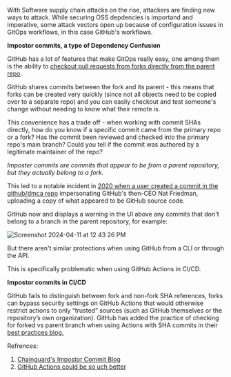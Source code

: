 With Software supply chain attacks on the rise, attackers are finding new ways to attack. While securing OSS depdencies is importand and imperative, some attack vectors open up because of configuration issues in GitOps workflows, in this case GitHub's workflows.

**Impostor commits, a type of Dependency Confusion**

GitHub has a lot of features that make GitOps really easy, one among them is the ability to [checkout pull requests from forks directly from the parent repo](https://docs.github.com/en/pull-requests/collaborating-with-pull-requests/reviewing-changes-in-pull-requests/checking-out-pull-requests-locally). 

GitHub shares commits between the fork and its parent - this means that forks can be created very quickly (since not all objects need to be copied over to a separate repo) and you can easily checkout and test someone's change without needing to know what their remote is.

This convenience has a trade off - when working with commit SHAs directly, how do you know if a specific commit came from the primary repo or a fork? Has the commit been reviewed and checked into the primary repo's main branch? Could you tell if the commit was authored by a legitimate maintainer of the repo?

_Imposter commits are commits that appear to be from a parent repository, but they actually belong to a fork._

This led to a notable incident in [2020 when a user created a commit in the github/dmca repo](https://github.com/github/dmca/commit/565ece486c7c1652754d7b6d2b5ed9cb4097f9d5) impersonating GitHub's then-CEO Nat Friedman, uploading a copy of what appeared to be GitHub source code.

GitHub now and displays a warning in the UI above any commits that don't belong to a branch in the parent repository, for example:

![Screenshot 2024-04-11 at 12 43 26 PM](https://github.com/koalalab-inc/pinny/assets/149300820/0f5b9293-4718-4a64-80c5-0c023d7980b1)

But there aren't similar protections when using GitHub from a CLI or through the API.

This is specifically problematic when using GitHub Actions in CI/CD.

**Impostor commits in CI/CD**

GitHub fails to distinguish between fork and non-fork SHA references, forks can bypass security settings on GitHub Actions that would otherwise restrict actions to only “trusted” sources (such as GitHub themselves or the repository’s own organization).
GitHub has added the practice of checking for forked vs parent branch when using Actions with SHA commits in their [best practices blog.](https://docs.github.com/en/actions/learn-github-actions/finding-and-customizing-actions#using-shas)


Refrences:
1. [Chainguard's Impostor Commit Blog](https://www.chainguard.dev/unchained/what-the-fork-imposter-commits-in-github-actions-and-ci-cd)
2. [GitHub Actions could be so uch better](https://blog.yossarian.net/2023/09/22/GitHub-Actions-could-be-so-much-better)
